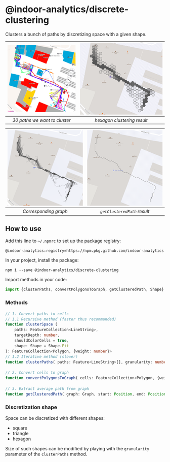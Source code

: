 # @indoor-analytics/discrete-clustering

Clusters a bunch of paths by discretizing space with a given shape.

| ![Paths to cluster](img/paths_to_cluster.png) | ![Clustering result](img/clustering_result.png) |
|:--:|:--:|
| *30 paths we want to cluster* | *hexagon clustering result* |

| ![Paths to cluster](img/graph_extraction.png) | ![Clustering result](img/clustered_path.png) |
|:--:|:--:|
| *Corresponding graph* | *`getClusteredPath` result* |

## How to use

Add this line to `~/.npmrc` to set up the package registry:
```shell
@indoor-analytics:registry=https://npm.pkg.github.com/indoor-analytics
```

In your project, install the package:
```shell
npm i --save @indoor-analytics/discrete-clustering
```

Import methods in your code:
```javascript
import {clusterPaths, convertPolygonsToGraph, getClusteredPath, Shape} from '@indoor-analytics/discrete-clustering';
```

### Methods

```typescript
// 1. Convert paths to cells
// 1.1 Recursive method (faster thus recommanded)
function clusterSpace ( 
    paths: FeatureCollection<LineString>, 
    targetDepth: number, 
    shouldColorCells = true,
    shape: Shape = Shape.Fit
): FeatureCollection<Polygon, {weight: number}> 
// 1.2 Iterative method (slower)
function clusterPaths( paths: Feature<LineString>[], granularity: number, shape?: Shape ): FeatureCollection;

// 2. Convert cells to graph
function convertPolygonsToGraph( cells: FeatureCollection<Polygon, {weight: number}> ): Graph;

// 3. Extract average path from graph
function getClusteredPath( graph: Graph, start: Position, end: Position ): Feature<LineString>; 
```

### Discretization shape

Space can be discretized with different shapes:
* square
* triangle
* hexagon

Size of such shapes can be modified by playing with the `granularity` parameter of the `clusterPaths` method.
